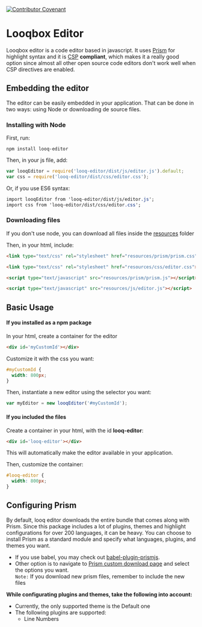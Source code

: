 [![Contributor Covenant](https://img.shields.io/badge/Contributor%20Covenant-v1.4%20adopted-ff69b4.svg)](code-of-conduct.md)

# Looqbox Editor

Looqbox editor is a code editor based in javascript. It uses [Prism](https://prismjs.com/index.html) for highlight syntax and it is [CSP](https://developer.mozilla.org/pt-BR/docs/Web/HTTP/CSP) **compliant**, which makes it a really good option since almost all other open source code editors don't work well when CSP directives are enabled.

## Embedding the editor

The editor can be easily embedded in your application. That can be done in two ways: using Node or downloading de source files.

### Installing with Node

First, run:
```
npm install looq-editor
```
Then, in your js file, add:
```js
var looqEditor = require('looq-editor/dist/js/editor.js').default;
var css = require('looq-editor/dist/css/editor.css');
```
Or, if you use ES6 syntax:
```css
import looqEditor from 'looq-editor/dist/js/editor.js';
import css from 'looq-editor/dist/css/editor.css';
```

### Downloading files

If you don't use node, you can download all files inside the [resources](resources) folder

Then, in your html, include:
```html
<link type="text/css" rel="stylesheet" href="resources/prism/prism.css">
```
```html
<link type="text/css" rel="stylesheet" href="resources/css/editor.css">
```
```html
<script type="text/javascript" src="resources/prism/prism.js"></script>
```
```html
<script type="text/javascript" src="resources/js/editor.js"></script>
```

## Basic Usage

#### If you installed as a npm package
In your html, create a container for the editor
```html
<div id='myCustomId'></div>
```
Customize it with the css you want:
```css
#myCustomId {
  width: 800px;
}
```
Then, instantiate a new editor using the selector you want:
```js
var myEditor = new looqEditor('#myCustomId');
```

#### If you included the files
Create a container in your html, with the id **looq-editor**:
```html
<div id='looq-editor'></div>
```
This will automatically make the editor available in your application. 

Then, customize the container:
```css
#looq-editor {
  width: 800px;
}
```
## Configuring Prism
By default, looq editor downloads the entire bundle that comes along with Prism. Since this package includes a lot of plugins, themes and highlight configurations for over 200 languages, it can be heavy. You can choose to install Prism as a standard module and specify what languages, plugins, and themes you want.

- If you use babel, you may check out [babel-plugin-prismjs](https://www.npmjs.com/package/babel-plugin-prismjs).
- Other option is to navigate to [Prism custom download page](https://prismjs.com/download.html#themes=prism&plugins=line-numbers) and select the options you want.
  <br>`Note:` If you download new prism files, remember to include the new files

**While configurating plugins and themes, take the following into account:**

- Currently, the only supported theme is the Default one
- The following plugins are supported:
  - Line Numbers
